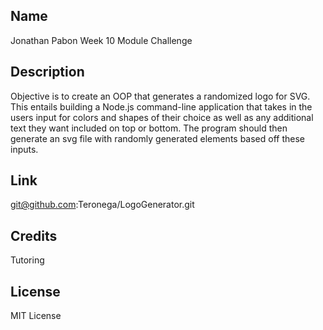 ## Name
Jonathan Pabon
Week 10 Module Challenge

## Description
Objective is to create an OOP that generates a randomized logo for SVG.
This entails building a Node.js command-line application that takes in the users input
for colors and shapes of their choice as well as any additional text they want included on top or bottom.
The program should then generate an svg file with randomly generated elements based off these inputs.

## Link
git@github.com:Teronega/LogoGenerator.git

## Credits
Tutoring

## License
MIT License